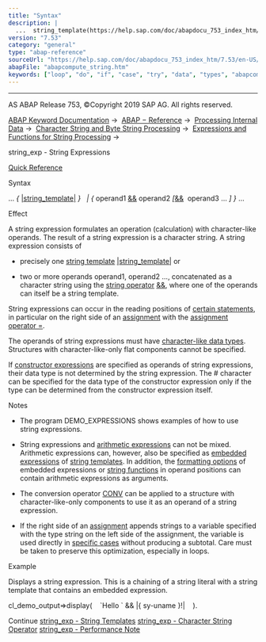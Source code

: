 ```yaml
---
title: "Syntax"
description: |
  ...  string_template(https://help.sap.com/doc/abapdocu_753_index_htm/7.53/en-US/abenstring_templates.htm)    operand1 &&(https://help.sap.com/doc/abapdocu_753_index_htm/7.53/en-US/abenstring_operators.htm) operand2 &&(https://help.sap.com/doc/abapdocu_753_index_htm/7.53/en-U
version: "7.53"
category: "general"
type: "abap-reference"
sourceUrl: "https://help.sap.com/doc/abapdocu_753_index_htm/7.53/en-US/abapcompute_string.htm"
abapFile: "abapcompute_string.htm"
keywords: ["loop", "do", "if", "case", "try", "data", "types", "abapcompute", "string"]
---
```


* * *

AS ABAP Release 753, ©Copyright 2019 SAP AG. All rights reserved.

[ABAP Keyword Documentation](https://help.sap.com/doc/abapdocu_753_index_htm/7.53/en-US/abenabap.htm) →  [ABAP − Reference](https://help.sap.com/doc/abapdocu_753_index_htm/7.53/en-US/abenabap_reference.htm) →  [Processing Internal Data](https://help.sap.com/doc/abapdocu_753_index_htm/7.53/en-US/abenabap_data_working.htm) →  [Character String and Byte String Processing](https://help.sap.com/doc/abapdocu_753_index_htm/7.53/en-US/abenabap_data_string.htm) →  [Expressions and Functions for String Processing](https://help.sap.com/doc/abapdocu_753_index_htm/7.53/en-US/abenstring_processing_expr_func.htm) → 

string\_exp - String Expressions

[Quick Reference](https://help.sap.com/doc/abapdocu_753_index_htm/7.53/en-US/abenstring_exp_shortref.htm)

Syntax

... *{* [|string\_template|](https://help.sap.com/doc/abapdocu_753_index_htm/7.53/en-US/abenstring_templates.htm) *}*
  *|* *{* operand1 [&&](https://help.sap.com/doc/abapdocu_753_index_htm/7.53/en-US/abenstring_operators.htm) operand2 *\[*[&&](https://help.sap.com/doc/abapdocu_753_index_htm/7.53/en-US/abenstring_operators.htm)  operand3 ... *\]* *}* ...

Effect

A string expression formulates an operation (calculation) with character-like operands. The result of a string expression is a character string. A string expression consists of

-   precisely one [string template](https://help.sap.com/doc/abapdocu_753_index_htm/7.53/en-US/abenstring_template_glosry.htm "Glossary Entry") [|string\_template|](https://help.sap.com/doc/abapdocu_753_index_htm/7.53/en-US/abenstring_templates.htm) or
    
-   two or more operands operand1, operand2 ..., concatenated as a character string using the [string operator](https://help.sap.com/doc/abapdocu_753_index_htm/7.53/en-US/abenstring_operator_glosry.htm "Glossary Entry") [&&](https://help.sap.com/doc/abapdocu_753_index_htm/7.53/en-US/abenstring_operators.htm), where one of the operands can itself be a string template.
    

String expressions can occur in the reading positions of [certain statements](https://help.sap.com/doc/abapdocu_753_index_htm/7.53/en-US/abenexpression_positions.htm), in particular on the right side of an [assignment](https://help.sap.com/doc/abapdocu_753_index_htm/7.53/en-US/abenequals_string_expr.htm) with the [assignment operator \=](https://help.sap.com/doc/abapdocu_753_index_htm/7.53/en-US/abenequals_operator.htm).

The operands of string expressions must have [character-like data types](https://help.sap.com/doc/abapdocu_753_index_htm/7.53/en-US/abencharlike_data_type_glosry.htm "Glossary Entry"). Structures with character-like-only flat components cannot be specified.

If [constructor expressions](https://help.sap.com/doc/abapdocu_753_index_htm/7.53/en-US/abenconstructor_expressions.htm) are specified as operands of string expressions, their data type is not determined by the string expression. The # character can be specified for the data type of the constructor expression only if the type can be determined from the constructor expression itself.

Notes

-   The program DEMO\_EXPRESSIONS shows examples of how to use string expressions.
    
-   String expressions and [arithmetic expressions](https://help.sap.com/doc/abapdocu_753_index_htm/7.53/en-US/abenarithmetic_expression_glosry.htm "Glossary Entry") can not be mixed. Arithmetic expressions can, however, also be specified as [embedded expressions](https://help.sap.com/doc/abapdocu_753_index_htm/7.53/en-US/abenstring_templates_expressions.htm) of [string templates](https://help.sap.com/doc/abapdocu_753_index_htm/7.53/en-US/abenstring_templates.htm). In addition, the [formatting options](https://help.sap.com/doc/abapdocu_753_index_htm/7.53/en-US/abapcompute_string_format_options.htm) of embedded expressions or [string functions](https://help.sap.com/doc/abapdocu_753_index_htm/7.53/en-US/abenstring_functions.htm) in operand positions can contain arithmetic expressions as arguments.
    
-   The conversion operator [CONV](https://help.sap.com/doc/abapdocu_753_index_htm/7.53/en-US/abenconstructor_expression_conv.htm) can be applied to a structure with character-like-only components to use it as an operand of a string expression.
    
-   If the right side of an [assignment](https://help.sap.com/doc/abapdocu_753_index_htm/7.53/en-US/abenequals_string_expr.htm) appends strings to a variable specified with the type string on the left side of the assignment, the variable is used directly in [specific cases](https://help.sap.com/doc/abapdocu_753_index_htm/7.53/en-US/abenstring_expr_perfo.htm) without producing a subtotal. Care must be taken to preserve this optimization, especially in loops.
    

Example

Displays a string expression. This is a chaining of a string literal with a string template that contains an embedded expression.

cl\_demo\_output=>display(
   \`Hello \` && |{ sy-uname }!|
   ).

Continue
[string\_exp - String Templates](https://help.sap.com/doc/abapdocu_753_index_htm/7.53/en-US/abenstring_templates.htm)
[string\_exp - Character String Operator](https://help.sap.com/doc/abapdocu_753_index_htm/7.53/en-US/abenstring_operators.htm)
[string\_exp - Performance Note](https://help.sap.com/doc/abapdocu_753_index_htm/7.53/en-US/abenstring_expr_perfo.htm)